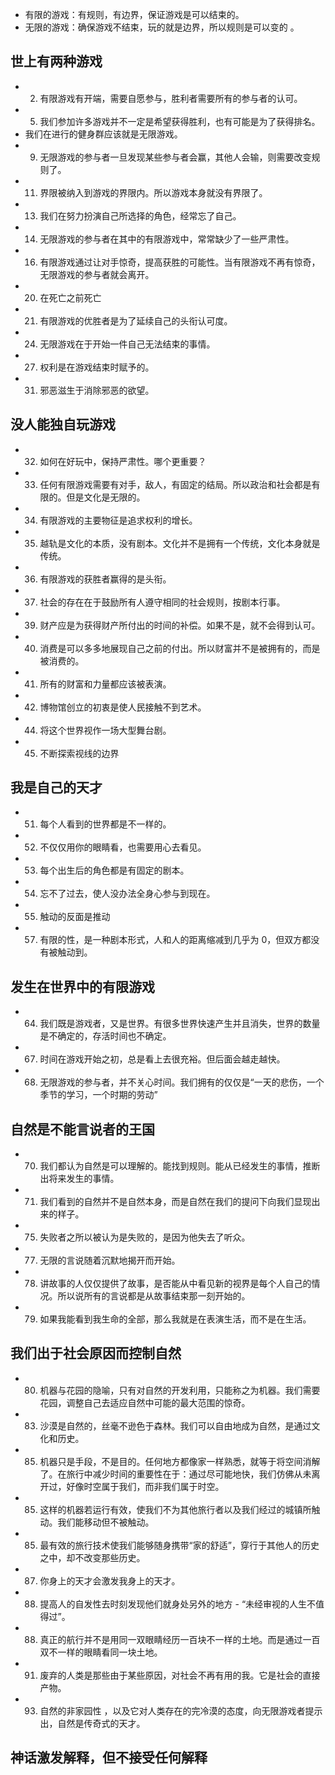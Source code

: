 - 有限的游戏：有规则，有边界，保证游戏是可以结束的。
- 无限的游戏：确保游戏不结束，玩的就是边界，所以规则是可以变的 。
## 世上有两种游戏
- 2. 有限游戏有开端，需要自愿参与，胜利者需要所有的参与者的认可。
- 5. 我们参加许多游戏并不一定是希望获得胜利，也有可能是为了获得排名。
- 我们在进行的健身群应该就是无限游戏。
- 9. 无限游戏的参与者一旦发现某些参与者会赢，其他人会输，则需要改变规则了。
- 11. 界限被纳入到游戏的界限内。所以游戏本身就没有界限了。
- 13. 我们在努力扮演自己所选择的角色，经常忘了自己。
- 14. 无限游戏的参与者在其中的有限游戏中，常常缺少了一些严肃性。
- 16. 有限游戏通过让对手惊奇，提高获胜的可能性。当有限游戏不再有惊奇，无限游戏的参与者就会离开。
- 20. 在死亡之前死亡
- 21. 有限游戏的优胜者是为了延续自己的头衔认可度。
- 24. 无限游戏在于开始一件自己无法结束的事情。
- 27. 权利是在游戏结束时赋予的。
- 31. 邪恶滋生于消除邪恶的欲望。
## 没人能独自玩游戏
- 32. 如何在好玩中，保持严肃性。哪个更重要？
- 33. 任何有限游戏需要有对手，敌人，有固定的结局。所以政治和社会都是有限的。但是文化是无限的。
- 34. 有限游戏的主要物征是追求权利的增长。
- 35. 越轨是文化的本质，没有剧本。文化并不是拥有一个传统，文化本身就是传统。
- 36. 有限游戏的获胜者赢得的是头衔。
- 37. 社会的存在在于鼓励所有人遵守相同的社会规则，按剧本行事。
- 39. 财产应是为获得财产所付出的时间的补偿。如果不是，就不会得到认可。
- 40. 消费是可以多多地展现自己之前的付出。所以财富并不是被拥有的，而是被消费的。
- 41. 所有的财富和力量都应该被表演。
- 42. 博物馆创立的初衷是使人民接触不到艺术。
- 44. 将这个世界视作一场大型舞台剧。
- 45. 不断探索视线的边界
## 我是自己的天才
- 51. 每个人看到的世界都是不一样的。
- 52. 不仅仅用你的眼睛看，也需要用心去看见。
- 53. 每个出生后的角色都是有固定的剧本。
- 54. 忘不了过去，使人没办法全身心参与到现在。
- 55. 触动的反面是推动
- 57. 有限的性，是一种剧本形式，人和人的距离缩减到几乎为 0，但双方都没有被触动到。
## 发生在世界中的有限游戏
- 64. 我们既是游戏者，又是世界。有很多世界快速产生并且消失，世界的数量是不确定的，存活时间也不确定。
- 67. 时间在游戏开始之初，总是看上去很充裕。但后面会越走越快。
- 68. 无限游戏的参与者，并不关心时间。我们拥有的仅仅是“一天的悲伤，一个季节的学习，一个时期的劳动”
## 自然是不能言说者的王国
- 70. 我们都认为自然是可以理解的。能找到规则。能从已经发生的事情，推断出将来发生的事情。
- 71. 我们看到的自然并不是自然本身，而是自然在我们的提问下向我们显现出来的样子。
- 75. 失败者之所以被认为是失败的，是因为他失去了听众。
- 77. 无限的言说随着沉默地揭开而开始。
- 78. 讲故事的人仅仅提供了故事，是否能从中看见新的视界是每个人自己的情况。所以说所有的言说都是从故事结束那一刻开始的。 
- 79. 如果我能看到我生命的全部，那么我就是在表演生活，而不是在生活。
## 我们出于社会原因而控制自然
- 80. 机器与花园的隐喻，只有对自然的开发利用，只能称之为机器。我们需要花园，调整自己去适应自然中可能的最大范围的惊奇。
- 83. 沙漠是自然的，丝毫不逊色于森林。我们可以自由地成为自然，是通过文化和历史。
- 85. 机器只是手段，不是目的。任何地方都像家一样熟悉，就等于将空间消解了。在旅行中减少时间的重要性在于：通过尽可能地快，我们仿佛从未离开过，好像时空属于我们，而非我们属于时空。
- 85. 这样的机器若运行有效，使我们不为其他旅行者以及我们经过的城镇所触动。我们能移动但不被触动。
- 85. 最有效的旅行技术使我们能够随身携带“家的舒适”，穿行于其他人的历史之中，却不改变那些历史。
- 87. 你身上的天才会激发我身上的天才。
- 88. 提高人的自发性去时刻发现他们就身处另外的地方 - “未经审视的人生不值得过”。
- 88. 真正的航行并不是用同一双眼睛经历一百块不一样的土地。而是通过一百双不一样的眼睛看同一块土地。
- 91. 废弃的人类是那些由于某些原因，对社会不再有用的我。它是社会的直接产物。
- 93. 自然的非家园性 ，以及它对人类存在的完冷漠的态度，向无限游戏者提示出，自然是传奇式的天才。
## 神话激发解释，但不接受任何解释
